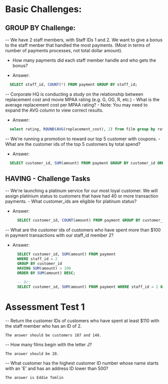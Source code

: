 # Basic Challenges:

## GROUP BY Challenge:
  -- We have 2 staff members, with Staff IDs 1 and 2. We want to give a bonus to the staff menber that handled the most payments. (Most in terms of number of payments processes, not total dollar amount).
  - How many payments did each staff member handle and who gets the bonus?
  
  - Answer:
  ```sql
    SELECT staff_id, COUNT(*) FROM payment GROUP BY staff_id;
  ```



  -- Corporate HQ is conducting a study on the relationship between replacement cost and movie MPAA rating (e.g. G, OG, R, etc.)
    - What is the average replacement cost per MPAA rating?
      - Note: You may need to expand the AVG column to view correct results.

  - Answer:
  ```sql
    select rating, ROUND(AVG(replacement_cost), 2) from film group by rating order by AVG(replacement_cost) DESC;
  ```



  -- We're running a promotion to reward our top 5 customer with coupons.
    - What are the customer ids of the top 5 customers by total spend?

  - Answer:
  ```sql
    SELECT customer_id, SUM(amount) FROM payment GROUP BY customer_id ORDER BY SUM(amount) DESC LIMIT 5;
  ```







## HAVING - Challenge Tasks
  -- We're launching a platinum service for our most loyal customer. We will assign platinium status to customers that have had 40 or more transaction payments.
    - What customer_ids are eligible for platinum status?
  
  - Answer:
    ```sql
      SELECT customer_id, COUNT(amount) FROM payment GROUP BY customer_id HAVING COUNT(amount) >= 40;
    ```



  -- What are the customer ids of customers who have spent more than $100 in payment transactions with our staff_id member 2?
  
  - Answer:
    ```sql
      SELECT customer_id, SUM(amount) FROM payment
      WHERE staff_id = 2
      GROUP BY customer_id
      HAVING SUM(amount) > 100
      ORDER BY SUM(amount) DESC;

      -- Or:
      SELECT customer_id, SUM(amount) FROM payment WHERE staff_id = 2 GROUP BY customer_id HAVING SUM(amount) > 100 ORDER BY SUM(amount) DESC;
    ```



# Assessment Test 1
  -- Return the customer IDs of customers who have spent at least $110 with the staff member who has an ID of 2.
  
    The answer should be customers 187 and 148.


  
  -- How many films begin with the letter J?

    The answer should be 20.



  -- What customer has the highest customer ID number whose name starts with an 'E' and has an address ID lower than 500?

    The answer is Eddie Tomlin


